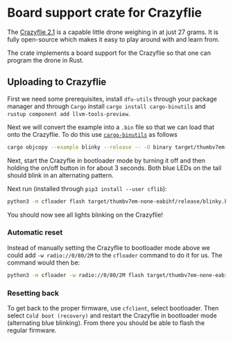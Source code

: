 # Board support crate for Crazyflie
The [Crazyflie 2.1](https://www.bitcraze.io) is a capable little drone weighing
in at just 27 grams. It is fully open-source which makes it easy to play around
with and learn from.

The crate implements a board support for the Crazyflie so that one can program
the drone in Rust.

## Uploading to Crazyflie
First we need some prerequisites, install `dfu-utils` through your package
manager and through `Cargo` install `cargo install cargo-binutils` and
`rustup component add llvm-tools-preview`.

Next we will convert the example into a `.bin` file so that we can load that
onto the Crazyflie. To do this use
[`cargo-binutils`](https://github.com/rust-embedded/cargo-binutils) as follows

```bash
cargo objcopy --example blinky --release -- -O binary target/thumbv7em-none-eabihf/release/blinky.bin
```

Next, start the Crazyflie in bootloader mode by turning it off and then holding
the on/off button in for about 3 seconds. Both blue LEDs on the tail should
blink in an alternating pattern.

Next run (installed through `pip3 install --user cflib`):

```bash
python3 -m cfloader flash target/thumbv7em-none-eabihf/release/blinky.bin stm32-fw
```

You should now see all lights blinking on the Crazyflie!

### Automatic reset
Instead of manually setting the Crazyflie to bootloader mode above we could add
`-w radio://0/80/2M` to the `cfloader` command to do it for us. The command
would then be:

```bash
python3 -m cfloader -w radio://0/80/2M flash target/thumbv7em-none-eabihf/release/blinky.bin stm32-fw
```

### Resetting back
To get back to the proper firmware, use `cfclient`, select bootloader. Then
select `Cold boot (recovery)` and restart the Crazyflie in bootloader mode
(alternating blue blinking). From there you should be able to flash the regular
firmware.

